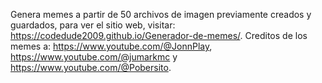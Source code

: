 Genera memes a partir de 50 archivos de imagen previamente creados y guardados, para ver el sitio web, visitar: https://codedude2009.github.io/Generador-de-memes/. 
Creditos de los memes a: https://www.youtube.com/@JonnPlay, https://www.youtube.com/@jumarkmc y https://www.youtube.com/@Pobersito.
